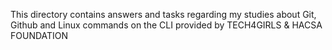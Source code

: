 This directory contains answers and tasks regarding my studies about Git, Github and Linux commands on the CLI provided by TECH4GIRLS & HACSA FOUNDATION 